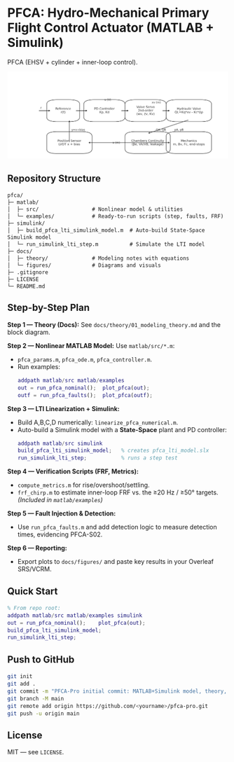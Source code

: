 
# PFCA: Hydro-Mechanical Primary Flight Control Actuator (MATLAB + Simulink)

PFCA (EHSV + cylinder + inner-loop control).

![Block Diagram](docs/figures/pfca_block_diagram.png)

## Repository Structure
```
pfca/ 
├─ matlab/
│  ├─ src/                 # Nonlinear model & utilities
│  └─ examples/            # Ready-to-run scripts (step, faults, FRF)
├─ simulink/
│  ├─ build_pfca_lti_simulink_model.m  # Auto-build State-Space Simulink model
│  └─ run_simulink_lti_step.m          # Simulate the LTI model
├─ docs/
│  ├─ theory/              # Modeling notes with equations
│  └─ figures/             # Diagrams and visuals
├─ .gitignore
├─ LICENSE
└─ README.md
```

## Step-by-Step Plan

**Step 1 — Theory (Docs):** See `docs/theory/01_modeling_theory.md` and the block diagram.

**Step 2 — Nonlinear MATLAB Model:** Use `matlab/src/*.m`:
- `pfca_params.m`, `pfca_ode.m`, `pfca_controller.m`.
- Run examples:
  ```matlab
  addpath matlab/src matlab/examples
  out = run_pfca_nominal();  plot_pfca(out);
  outf = run_pfca_faults();  plot_pfca(outf);
  ```

**Step 3 — LTI Linearization + Simulink:** 
- Build A,B,C,D numerically: `linearize_pfca_numerical.m`.
- Auto-build a Simulink model with a **State-Space** plant and PD controller:
  ```matlab
  addpath matlab/src simulink
  build_pfca_lti_simulink_model;   % creates pfca_lti_model.slx
  run_simulink_lti_step;           % runs a step test
  ```

**Step 4 — Verification Scripts (FRF, Metrics):**
- `compute_metrics.m` for rise/overshoot/settling.
- `frf_chirp.m` to estimate inner-loop FRF vs. the ≥20 Hz / ≥50° targets.
*(Included in `matlab/examples`)*

**Step 5 — Fault Injection & Detection:**
- Use `run_pfca_faults.m` and add detection logic to measure detection times, evidencing PFCA-S02.

**Step 6 — Reporting:**
- Export plots to `docs/figures/` and paste key results in your Overleaf SRS/VCRM.

## Quick Start
```matlab
% From repo root:
addpath matlab/src matlab/examples simulink
out = run_pfca_nominal();    plot_pfca(out);
build_pfca_lti_simulink_model;
run_simulink_lti_step;
```

## Push to GitHub
```bash
git init
git add .
git commit -m "PFCA-Pro initial commit: MATLAB+Simulink model, theory, visuals"
git branch -M main
git remote add origin https://github.com/<yourname>/pfca-pro.git
git push -u origin main
```

## License
MIT — see `LICENSE`.
